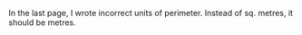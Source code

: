 In the last page, I wrote incorrect units of perimeter. Instead of sq. metres, it should be metres.
